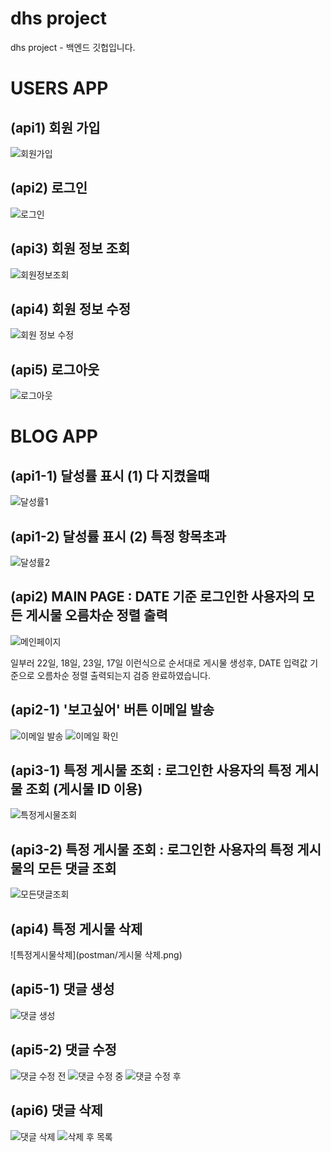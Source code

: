 # dhs project

dhs project - 백엔드 깃헙입니다.

# USERS APP
## (api1) 회원 가입 
![회원가입](/postman/회원가입.png)  

## (api2) 로그인
![로그인](/postman/로그인.png)  

## (api3) 회원 정보 조회
![회원정보조회](/postman/회원정보조회.png)  

## (api4) 회원 정보 수정
![회원 정보 수정](/postman/회원정보수정.png)  

## (api5) 로그아웃
![로그아웃](https://github.com/user-attachments/assets/0b01d6a0-729f-4a0e-bebf-b6d5be746a23)

# BLOG APP
## (api1-1) 달성률 표시 (1) 다 지켰을때
![달성률1](postman/ALL.png)

## (api1-2) 달성률 표시 (2) 특정 항목초과
![달성률2](postman/LESS.png)

## (api2) MAIN PAGE : DATE 기준 로그인한 사용자의 모든 게시물 오름차순 정렬 출력
![메인페이지](postman/메인페이지.png)

일부러 22일, 18일, 23일, 17일 이런식으로 순서대로 게시물 생성후, DATE 입력값 기준으로 오름차순 정렬 출력되는지 검증 완료하였습니다.

## (api2-1) '보고싶어' 버튼 이메일 발송
![이메일 발송](https://github.com/user-attachments/assets/ba5aa055-ed98-413c-b31d-1ddc76f028c0)
![이메일 확인](https://github.com/user-attachments/assets/2f02e186-c4ea-44a8-b79f-0d01c0f79139)

## (api3-1) 특정 게시물 조회 : 로그인한 사용자의 특정 게시물 조회 (게시물 ID 이용)
![특정게시물조회](postman/특정게시물조회(id값).png)

## (api3-2) 특정 게시물 조회 : 로그인한 사용자의 특정 게시물의 모든 댓글 조회
![모든댓글조회](postman/모든댓글조회.png)

## (api4) 특정 게시물 삭제
![특정게시물삭제](postman/게시물 삭제.png)

## (api5-1) 댓글 생성
![댓글 생성](https://github.com/user-attachments/assets/5488297d-ff1e-4528-bec8-692611df4726)

## (api5-2) 댓글 수정
![댓글 수정 전](https://github.com/user-attachments/assets/89914873-e706-439a-9db1-02617b48ec02)
![댓글 수정 중](https://github.com/user-attachments/assets/9b5f7b6e-a688-4ab2-9a95-c8b4324050f3)
![댓글 수정 후](https://github.com/user-attachments/assets/d05af06e-ce8f-436a-b334-bf57e95df9e3)

## (api6) 댓글 삭제
![댓글 삭제](https://github.com/user-attachments/assets/8def7d07-f061-4e21-90be-a5a86176105f)
![삭제 후 목록](https://github.com/user-attachments/assets/347f3467-03da-4637-9ced-e5da4a71adcc)




